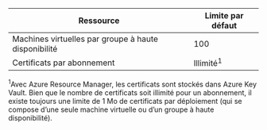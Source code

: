 | Ressource | Limite par défaut |
| --- | --- |
| Machines virtuelles par groupe à haute disponibilité |100 |
| Certificats par abonnement |Illimité<sup>1</sup> |

<sup>1</sup>Avec Azure Resource Manager, les certificats sont stockés dans Azure Key Vault. Bien que le nombre de certificats soit illimité pour un abonnement, il existe toujours une limite de 1 Mo de certificats par déploiement (qui se compose d’une seule machine virtuelle ou d’un groupe à haute disponibilité).

